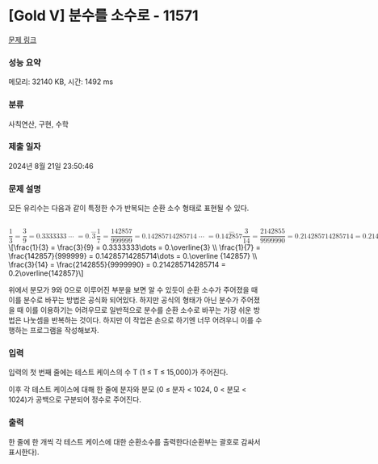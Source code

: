 # [Gold V] 분수를 소수로 - 11571 

[문제 링크](https://www.acmicpc.net/problem/11571) 

### 성능 요약

메모리: 32140 KB, 시간: 1492 ms

### 분류

사칙연산, 구현, 수학

### 제출 일자

2024년 8월 21일 23:50:46

### 문제 설명

<p>모든 유리수는 다음과 같이 특정한 수가 반복되는 순환 소수 형태로 표현될 수 있다.</p>

<p><mjx-container class="MathJax" jax="CHTML" display="true" style="font-size: 99.9%; position: relative;"> <mjx-math display="true" class="MJX-TEX" aria-hidden="true" style="margin-left: 0px; margin-right: 0px;"><mjx-mfrac><mjx-frac type="d"><mjx-num><mjx-nstrut type="d"></mjx-nstrut><mjx-mn class="mjx-n"><mjx-c class="mjx-c31"></mjx-c></mjx-mn></mjx-num><mjx-dbox><mjx-dtable><mjx-line type="d"></mjx-line><mjx-row><mjx-den><mjx-dstrut type="d"></mjx-dstrut><mjx-mn class="mjx-n"><mjx-c class="mjx-c33"></mjx-c></mjx-mn></mjx-den></mjx-row></mjx-dtable></mjx-dbox></mjx-frac></mjx-mfrac><mjx-mo class="mjx-n" space="4"><mjx-c class="mjx-c3D"></mjx-c></mjx-mo><mjx-mfrac space="4"><mjx-frac type="d"><mjx-num><mjx-nstrut type="d"></mjx-nstrut><mjx-mn class="mjx-n"><mjx-c class="mjx-c33"></mjx-c></mjx-mn></mjx-num><mjx-dbox><mjx-dtable><mjx-line type="d"></mjx-line><mjx-row><mjx-den><mjx-dstrut type="d"></mjx-dstrut><mjx-mn class="mjx-n"><mjx-c class="mjx-c39"></mjx-c></mjx-mn></mjx-den></mjx-row></mjx-dtable></mjx-dbox></mjx-frac></mjx-mfrac><mjx-mo class="mjx-n" space="4"><mjx-c class="mjx-c3D"></mjx-c></mjx-mo><mjx-mn class="mjx-n" space="4"><mjx-c class="mjx-c30"></mjx-c><mjx-c class="mjx-c2E"></mjx-c><mjx-c class="mjx-c33"></mjx-c><mjx-c class="mjx-c33"></mjx-c><mjx-c class="mjx-c33"></mjx-c><mjx-c class="mjx-c33"></mjx-c><mjx-c class="mjx-c33"></mjx-c><mjx-c class="mjx-c33"></mjx-c><mjx-c class="mjx-c33"></mjx-c></mjx-mn><mjx-mo class="mjx-n" space="2"><mjx-c class="mjx-c22EF"></mjx-c></mjx-mo><mjx-mo class="mjx-n" space="4"><mjx-c class="mjx-c3D"></mjx-c></mjx-mo><mjx-mn class="mjx-n" space="4"><mjx-c class="mjx-c30"></mjx-c><mjx-c class="mjx-c2E"></mjx-c></mjx-mn><mjx-mover><mjx-over style="padding-bottom: 0.18em; margin-bottom: -0.248em;"><mjx-mo class="mjx-n"><mjx-c class="mjx-c2013"></mjx-c></mjx-mo></mjx-over><mjx-base><mjx-mn class="mjx-n"><mjx-c class="mjx-c33"></mjx-c></mjx-mn></mjx-base></mjx-mover><mjx-mspace></mjx-mspace><mjx-mfrac><mjx-frac type="d"><mjx-num><mjx-nstrut type="d"></mjx-nstrut><mjx-mn class="mjx-n"><mjx-c class="mjx-c31"></mjx-c></mjx-mn></mjx-num><mjx-dbox><mjx-dtable><mjx-line type="d"></mjx-line><mjx-row><mjx-den><mjx-dstrut type="d"></mjx-dstrut><mjx-mn class="mjx-n"><mjx-c class="mjx-c37"></mjx-c></mjx-mn></mjx-den></mjx-row></mjx-dtable></mjx-dbox></mjx-frac></mjx-mfrac><mjx-mo class="mjx-n" space="4"><mjx-c class="mjx-c3D"></mjx-c></mjx-mo><mjx-mfrac space="4"><mjx-frac type="d"><mjx-num><mjx-nstrut type="d"></mjx-nstrut><mjx-mn class="mjx-n"><mjx-c class="mjx-c31"></mjx-c><mjx-c class="mjx-c34"></mjx-c><mjx-c class="mjx-c32"></mjx-c><mjx-c class="mjx-c38"></mjx-c><mjx-c class="mjx-c35"></mjx-c><mjx-c class="mjx-c37"></mjx-c></mjx-mn></mjx-num><mjx-dbox><mjx-dtable><mjx-line type="d"></mjx-line><mjx-row><mjx-den><mjx-dstrut type="d"></mjx-dstrut><mjx-mn class="mjx-n"><mjx-c class="mjx-c39"></mjx-c><mjx-c class="mjx-c39"></mjx-c><mjx-c class="mjx-c39"></mjx-c><mjx-c class="mjx-c39"></mjx-c><mjx-c class="mjx-c39"></mjx-c><mjx-c class="mjx-c39"></mjx-c></mjx-mn></mjx-den></mjx-row></mjx-dtable></mjx-dbox></mjx-frac></mjx-mfrac><mjx-mo class="mjx-n" space="4"><mjx-c class="mjx-c3D"></mjx-c></mjx-mo><mjx-mn class="mjx-n" space="4"><mjx-c class="mjx-c30"></mjx-c><mjx-c class="mjx-c2E"></mjx-c><mjx-c class="mjx-c31"></mjx-c><mjx-c class="mjx-c34"></mjx-c><mjx-c class="mjx-c32"></mjx-c><mjx-c class="mjx-c38"></mjx-c><mjx-c class="mjx-c35"></mjx-c><mjx-c class="mjx-c37"></mjx-c><mjx-c class="mjx-c31"></mjx-c><mjx-c class="mjx-c34"></mjx-c><mjx-c class="mjx-c32"></mjx-c><mjx-c class="mjx-c38"></mjx-c><mjx-c class="mjx-c35"></mjx-c><mjx-c class="mjx-c37"></mjx-c><mjx-c class="mjx-c31"></mjx-c><mjx-c class="mjx-c34"></mjx-c></mjx-mn><mjx-mo class="mjx-n" space="2"><mjx-c class="mjx-c22EF"></mjx-c></mjx-mo><mjx-mo class="mjx-n" space="4"><mjx-c class="mjx-c3D"></mjx-c></mjx-mo><mjx-mn class="mjx-n" space="4"><mjx-c class="mjx-c30"></mjx-c><mjx-c class="mjx-c2E"></mjx-c></mjx-mn><mjx-mover><mjx-over style="padding-bottom: 0.18em; margin-bottom: -0.248em;"><mjx-mo class="mjx-n"><mjx-stretchy-h class="mjx-c2013" style="width: 3em;"><mjx-ext><mjx-c></mjx-c></mjx-ext></mjx-stretchy-h></mjx-mo></mjx-over><mjx-base><mjx-mn class="mjx-n"><mjx-c class="mjx-c31"></mjx-c><mjx-c class="mjx-c34"></mjx-c><mjx-c class="mjx-c32"></mjx-c><mjx-c class="mjx-c38"></mjx-c><mjx-c class="mjx-c35"></mjx-c><mjx-c class="mjx-c37"></mjx-c></mjx-mn></mjx-base></mjx-mover><mjx-mspace></mjx-mspace><mjx-mfrac><mjx-frac type="d"><mjx-num><mjx-nstrut type="d"></mjx-nstrut><mjx-mn class="mjx-n"><mjx-c class="mjx-c33"></mjx-c></mjx-mn></mjx-num><mjx-dbox><mjx-dtable><mjx-line type="d"></mjx-line><mjx-row><mjx-den><mjx-dstrut type="d"></mjx-dstrut><mjx-mn class="mjx-n"><mjx-c class="mjx-c31"></mjx-c><mjx-c class="mjx-c34"></mjx-c></mjx-mn></mjx-den></mjx-row></mjx-dtable></mjx-dbox></mjx-frac></mjx-mfrac><mjx-mo class="mjx-n" space="4"><mjx-c class="mjx-c3D"></mjx-c></mjx-mo><mjx-mfrac space="4"><mjx-frac type="d"><mjx-num><mjx-nstrut type="d"></mjx-nstrut><mjx-mn class="mjx-n"><mjx-c class="mjx-c32"></mjx-c><mjx-c class="mjx-c31"></mjx-c><mjx-c class="mjx-c34"></mjx-c><mjx-c class="mjx-c32"></mjx-c><mjx-c class="mjx-c38"></mjx-c><mjx-c class="mjx-c35"></mjx-c><mjx-c class="mjx-c35"></mjx-c></mjx-mn></mjx-num><mjx-dbox><mjx-dtable><mjx-line type="d"></mjx-line><mjx-row><mjx-den><mjx-dstrut type="d"></mjx-dstrut><mjx-mn class="mjx-n"><mjx-c class="mjx-c39"></mjx-c><mjx-c class="mjx-c39"></mjx-c><mjx-c class="mjx-c39"></mjx-c><mjx-c class="mjx-c39"></mjx-c><mjx-c class="mjx-c39"></mjx-c><mjx-c class="mjx-c39"></mjx-c><mjx-c class="mjx-c30"></mjx-c></mjx-mn></mjx-den></mjx-row></mjx-dtable></mjx-dbox></mjx-frac></mjx-mfrac><mjx-mo class="mjx-n" space="4"><mjx-c class="mjx-c3D"></mjx-c></mjx-mo><mjx-mn class="mjx-n" space="4"><mjx-c class="mjx-c30"></mjx-c><mjx-c class="mjx-c2E"></mjx-c><mjx-c class="mjx-c32"></mjx-c><mjx-c class="mjx-c31"></mjx-c><mjx-c class="mjx-c34"></mjx-c><mjx-c class="mjx-c32"></mjx-c><mjx-c class="mjx-c38"></mjx-c><mjx-c class="mjx-c35"></mjx-c><mjx-c class="mjx-c37"></mjx-c><mjx-c class="mjx-c31"></mjx-c><mjx-c class="mjx-c34"></mjx-c><mjx-c class="mjx-c32"></mjx-c><mjx-c class="mjx-c38"></mjx-c><mjx-c class="mjx-c35"></mjx-c><mjx-c class="mjx-c37"></mjx-c><mjx-c class="mjx-c31"></mjx-c><mjx-c class="mjx-c34"></mjx-c></mjx-mn><mjx-mo class="mjx-n" space="4"><mjx-c class="mjx-c3D"></mjx-c></mjx-mo><mjx-mn class="mjx-n" space="4"><mjx-c class="mjx-c30"></mjx-c><mjx-c class="mjx-c2E"></mjx-c><mjx-c class="mjx-c32"></mjx-c></mjx-mn><mjx-mover><mjx-over style="padding-bottom: 0.18em; margin-bottom: -0.248em;"><mjx-mo class="mjx-n"><mjx-stretchy-h class="mjx-c2013" style="width: 3em;"><mjx-ext><mjx-c></mjx-c></mjx-ext></mjx-stretchy-h></mjx-mo></mjx-over><mjx-base><mjx-mn class="mjx-n"><mjx-c class="mjx-c31"></mjx-c><mjx-c class="mjx-c34"></mjx-c><mjx-c class="mjx-c32"></mjx-c><mjx-c class="mjx-c38"></mjx-c><mjx-c class="mjx-c35"></mjx-c><mjx-c class="mjx-c37"></mjx-c></mjx-mn></mjx-base></mjx-mover></mjx-math><mjx-assistive-mml unselectable="on" display="block"><math xmlns="http://www.w3.org/1998/Math/MathML" display="block"><mfrac><mn>1</mn><mn>3</mn></mfrac><mo>=</mo><mfrac><mn>3</mn><mn>9</mn></mfrac><mo>=</mo><mn>0.3333333</mn><mo>⋯</mo><mo>=</mo><mn>0.</mn><mover><mn>3</mn><mo accent="true">―</mo></mover><mspace linebreak="newline"></mspace><mfrac><mn>1</mn><mn>7</mn></mfrac><mo>=</mo><mfrac><mn>142857</mn><mn>999999</mn></mfrac><mo>=</mo><mn>0.14285714285714</mn><mo>⋯</mo><mo>=</mo><mn>0.</mn><mover><mn>142857</mn><mo accent="true">―</mo></mover><mspace linebreak="newline"></mspace><mfrac><mn>3</mn><mn>14</mn></mfrac><mo>=</mo><mfrac><mn>2142855</mn><mn>9999990</mn></mfrac><mo>=</mo><mn>0.214285714285714</mn><mo>=</mo><mn>0.2</mn><mover><mn>142857</mn><mo accent="true">―</mo></mover></math></mjx-assistive-mml><span aria-hidden="true" class="no-mathjax mjx-copytext">\[\frac{1}{3} = \frac{3}{9} = 0.3333333\dots = 0.\overline{3} \\ \frac{1}{7} = \frac{142857}{999999} = 0.14285714285714\dots = 0.\overline {142857} \\ \frac{3}{14} = \frac{2142855}{9999990} = 0.214285714285714 = 0.2\overline{142857}\]</span> </mjx-container></p>

<p>위에서 분모가 9와 0으로 이루어진 부분을 보면 알 수 있듯이 순환 소수가 주어졌을 때 이를 분수로 바꾸는 방법은 공식화 되어있다. 하지만 공식의 형태가 아닌 분수가 주어졌을 때 이를 이용하기는 어려우므로 일반적으로 분수를 순환 소수로 바꾸는 가장 쉬운 방법은 나눗셈을 반복하는 것이다. 하지만 이 작업은 손으로 하기엔 너무 어려우니 이를 수행하는 프로그램을 작성해보자.</p>

### 입력 

 <p>입력의 첫 번째 줄에는 테스트 케이스의 수 T (1 ≤ T ≤ 15,000)가 주어진다.</p>

<p>이후 각 테스트 케이스에 대해 한 줄에 분자와 분모 (0 ≤ 분자 < 1024, 0 < 분모 < 1024)가 공백으로 구분되어 정수로 주어진다.</p>

### 출력 

 <p>한 줄에 한 개씩 각 테스트 케이스에 대한 순환소수를 출력한다(순환부는 괄호로 감싸서 표시한다).</p>

